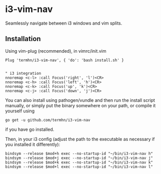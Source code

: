 # i3-vim-nav
Seamlessly navigate between i3 windows and vim splits. 

## Installation

Using vim-plug (recommended), in vimrc/init.vim

```vim
Plug 'termhn/i3-vim-nav', { 'do': 'bash install.sh' }


" i3 integration
nnoremap <c-l> :call Focus('right', 'l')<CR>
nnoremap <c-h> :call Focus('left', 'h')<CR>
nnoremap <c-k> :call Focus('up', 'k')<CR>
nnoremap <c-j> :call Focus('down', 'j')<CR>
```

You can also install using pathogen/vundle and then run the install script manually, or simply put the binary somewhere on your path, or compile it yourself using 

```
go get -u github.com/termhn/i3-vim-nav
```
if you have go installed.

Then, in your i3 config (adjust the path to the executable as necessary if you installed it differently):

```
bindsym --release $mod+h exec --no-startup-id "~/bin/i3-vim-nav h"
bindsym --release $mod+j exec --no-startup-id "~/bin/i3-vim-nav j"
bindsym --release $mod+k exec --no-startup-id "~/bin/i3-vim-nav k"
bindsym --release $mod+l exec --no-startup-id "~/bin/i3-vim-nav l"
```

